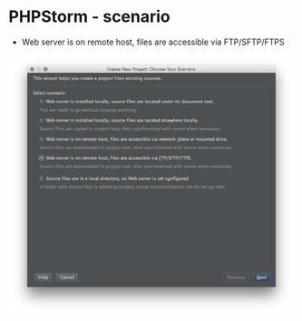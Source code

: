# PHPStorm - scenario

* Web server is on remote host, files are accessible via FTP/SFTP/FTPS

<img src="resources/phpstorm/02_remote_host_sftp.png">